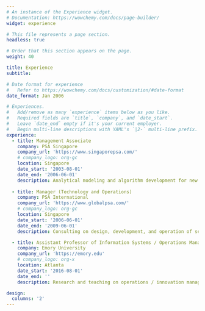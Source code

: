 ```yaml
---
# An instance of the Experience widget.
# Documentation: https://wowchemy.com/docs/page-builder/
widget: experience

# This file represents a page section.
headless: true

# Order that this section appears on the page.
weight: 40

title: Experience
subtitle:

# Date format for experience
#   Refer to https://wowchemy.com/docs/customization/#date-format
date_format: Jan 2006

# Experiences.
#   Add/remove as many `experience` items below as you like.
#   Required fields are `title`, `company`, and `date_start`.
#   Leave `date_end` empty if it's your current employer.
#   Begin multi-line descriptions with YAML's `|2-` multi-line prefix.
experience:
  - title: Management Associate
    company: PSA Singapore
    company_url: 'https://www.singaporepsa.com/'
    # company_logo: org-gc
    location: Singapore
    date_start: '2003-08-01'
    date_end: '2006-06-01'
    description: Analytical modeling and algorithm development for new seaport operations
        
  - title: Manager (Technology and Operations)
    company: PSA International
    company_url: 'https://www.globalpsa.com/'
    # company_logo: org-gc
    location: Singapore
    date_start: '2006-06-01'
    date_end: '2009-06-01'
    description: Consulting on design, development, and operation of seaports

  - title: Assistant Professor of Information Systems / Operations Management
    company: Emory University
    company_url: 'https://emory.edu'
    # company_logo: org-x
    location: Atlanta
    date_start: '2016-08-01'
    date_end: ''
    description: Research and teaching on operations / innovation management. 

design:
  columns: '2'
---
```

